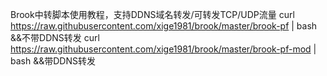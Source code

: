 Brook中转脚本使用教程，支持DDNS域名转发/可转发TCP/UDP流量
curl https://raw.githubusercontent.com/xige1981/brook/master/brook-pf | bash         &&不带DDNS转发
curl https://raw.githubusercontent.com/xige1981/brook/master/brook-pf-mod | bash     &&带DDNS转发

